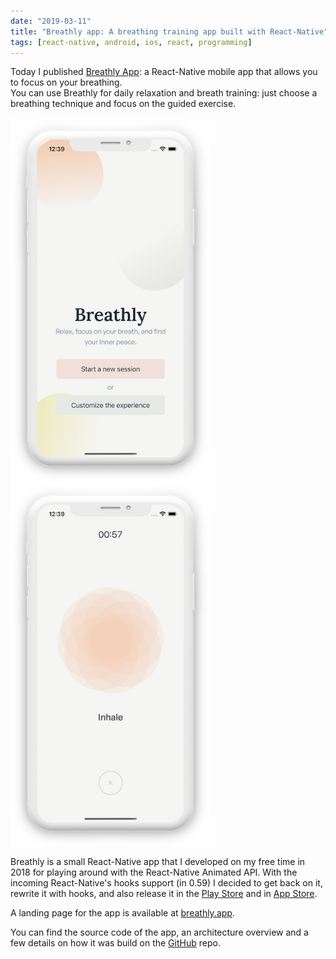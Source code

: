 ```yaml
---
date: "2019-03-11"
title: "Breathly app: A breathing training app built with React-Native"
tags: [react-native, android, ios, react, programming]
---
```


Today I published [Breathly App](https://github.com/mmazzarolo/breathly-app): a React-Native mobile app that allows you to focus on your breathing.  
You can use Breathly for daily relaxation and breath training: just choose a breathing technique and focus on the guided exercise.

<div style="display:flex;flex-wrap:wrap;" margin-bottom="0">
    <img alt="Breathly" width="320" height="auto" src="https://github.com/mmazzarolo/breathly-app/raw/master/.github/iphone-1.png">
    <img alt="Breathly" width="320" height="auto" src="https://github.com/mmazzarolo/breathly-app/raw/master/.github/iphone-2.png">
</div>

Breathly is a small React-Native app that I developed on my free time in 2018 for playing around with the React-Native Animated API.
With the incoming React-Native's hooks support (in 0.59) I decided to get back on it, rewrite it with hooks, and also release it in the [Play Store](https://play.google.com/store/apps/details?id=com.mmazzarolo.breathly) and in [App Store](https://itunes.apple.com/app/breathly/id1454852966).

A landing page for the app is available at [breathly.app](https://breathly.app).

You can find the source code of the app, an architecture overview and a few details on how it was build on the [GitHub](https://github.com/mmazzarolo/breathly-app) repo.
